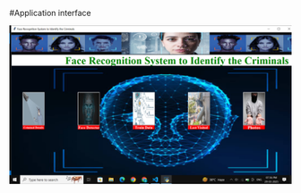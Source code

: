 #Application interface

![image alt](https://github.com/gnani-create/visual-surveillance/blob/fcb1ce23382710a6033f29d4562798ad965d0768/Screenshot(139).png)

